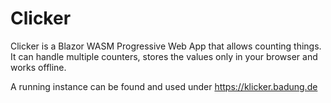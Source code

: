 # Clicker

Clicker is a Blazor WASM Progressive Web App that allows counting things.
It can handle multiple counters, stores the values only in your browser and works offline.

A running instance can be found and used under https://klicker.badung.de
